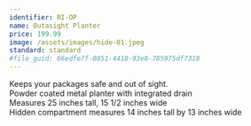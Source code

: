 ```yaml
---
identifier: RI-OP
name: Outasight Planter
price: 199.99
image: /assets/images/hide-01.jpeg
standard: standard
#file_guid: 66edfe7f-0851-4418-93e8-785975df7318
---
```

Keeps your packages safe and out of sight.  
Powder coated metal planter with integrated drain  
Measures 25 inches tall, 15 1/2 inches wide  
Hidden compartment measures 14 inches tall by 13 inches wide
